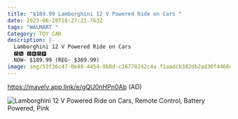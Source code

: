 ```yaml
---
title: "$189.99 Lamborghini 12 V Powered Ride on Cars "
date: 2023-06-28T18:27:21.763Z
tags: "WALMART "
Category: TOY CAR
description: |-
  Lamborghini 12 V Powered Ride on Cars 
  🅾🅽 🅳🆁🅾🅿  
  NOW- $189.99 (REG- $369.99) 
image: img/53f36c47-0e40-4454-9b8d-c16778242c4a.f1aadcb382db2ad36f4466cc84be4794.webp
---
```

https://mavely.app.link/e/gQU0nHPn0Ab (AD)<!--StartFragment-->

![Lamborghini 12 V Powered Ride on Cars, Remote Control, Battery Powered, Pink](https://i5.walmartimages.com/asr/53f36c47-0e40-4454-9b8d-c16778242c4a.f1aadcb382db2ad36f4466cc84be4794.jpeg?odnHeight=2000&odnWidth=2000&odnBg=FFFFFF)

<!--EndFragment-->